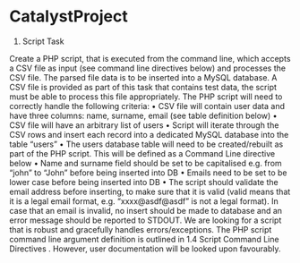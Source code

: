 # CatalystProject
1. Script Task

Create a PHP script, that is executed from the command line, which accepts a CSV file as input
(see command line directives below) and processes the CSV file. The parsed file data is to be
inserted into a MySQL database. A CSV file is provided as part of this task that contains test
data, the script must be able to process this file appropriately.
The PHP script will need to correctly handle the following criteria:
• CSV file will contain user data and have three columns: name, surname, email
(see table definition below)
• CSV file will have an arbitrary list of users
• Script will iterate through the CSV rows and insert each record into a dedicated
MySQL database into the table “users”
• The users database table will need to be created/rebuilt as part of the PHP script.
This will be defined as a Command Line directive below
• Name and surname field should be set to be capitalised e.g. from “john” to “John”
before being inserted into DB
• Emails need to be set to be lower case before being inserted into DB
• The script should validate the email address before inserting, to make sure that it
is valid (valid means that it is a legal email format, e.g. “xxxx@asdf@asdf” is not
a legal format). In case that an email is invalid, no insert should be made to
database and an error message should be reported to STDOUT.
We are looking for a script that is robust and gracefully handles errors/exceptions.
The PHP script command line argument definition is outlined in 1.4 Script Command Line
Directives . However, user documentation will be looked upon favourably.
